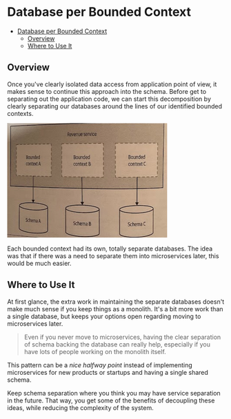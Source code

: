 # Database per Bounded Context

- [Database per Bounded Context](#database-per-bounded-context)
  - [Overview](#overview)
  - [Where to Use It](#where-to-use-it)

## Overview

Once you've clearly isolated data access from application point of view, it makes sense to continue this approach into the schema. Before get to separating out the application code, we can start this decomposition by clearly separating our databases around the lines of our identified bounded contexts.

![](2021-11-14-15-14-44.png)

Each bounded context had its own, totally separate databases. The idea was that if there was a need to separate them into microservices later, this would be much easier.

## Where to Use It

At first glance, the extra work in maintaining the separate databases doesn't make much sense if you keep things as a monolith. It's a bit more work than a single database, but keeps your options open regarding moving to microservices later.

> Even if you never move to microservices, having the clear separation of schema backing the database can really help, especially if you have lots of people working on the monolith itself.

This pattern can be a *nice halfway point* instead of implementing microservices for new products or startups and having a single shared schema.

Keep schema separation where you think you may have service separation in the future. That way, you get some of the benefits of decoupling these ideas, while reducing the complexity of the system.
